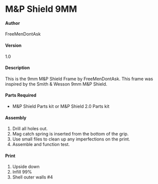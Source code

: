 # M&P Shield 9MM

#### Author
FreeMenDontAsk

#### Version
1.0

#### Description 
This is the 9mm M&P Shield Frame by FreeMenDontAsk. This frame was inspired by the Smith & Wesson 9mm M&P Shield. 

#### Parts Required
* M&P Shield Parts kit or M&P Shield 2.0 Parts kit

#### Assembly
1. Drill all holes out.
2. Mag catch spring is inserted from the bottom of the grip.
3. Use small files to clean up any imperfections on the print.
4. Assemble and function test.

#### Print
1. Upside down
2. Infill 99%
3. Shell outer walls #4

